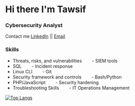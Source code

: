 # Hi there I'm Tawsif

### Cybersecurity Analyst
Contact me
[LinkedIn](https://www.linkedin.com/in/tawsifhye) || [Email](tawsifulhye@gmail.com) 

### Skills 
- Threats, risks, and vulnerabilities        - SIEM tools  
- SQL                                        - Incident response  
- Linux CLI                                  - Git  
- Security framework and controls            - Bash/Python  
- PHP/JavaScript                             - Security hardening  
- Troubleshooting Skills                     - IT Operations Management  



[![Top Langs](https://github-readme-stats.vercel.app/api/top-langs/?username=tawsifhye&show_icons=true&theme=radical&layout=compact)](https://github.com/anuraghazra/github-readme-stats)

<!-- ![Profile Views](https://komarev.com/ghpvc/?username=tawsifhye&style=flat-square) -->

<!-- ![Github Status](https://github-readme-stats.vercel.app/api?username=tawsifhye&show_icons=true&theme=radical) -->